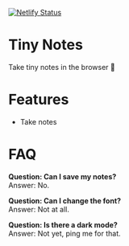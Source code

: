 [![Netlify Status](https://api.netlify.com/api/v1/badges/f8e03776-037e-4162-a787-e5699b62f6d8/deploy-status)](https://app.netlify.com/sites/tiny-notes/deploys)

# Tiny Notes
Take tiny notes in the browser 📝

# Features

- Take notes

# FAQ

**Question: Can I save my notes?**  
Answer: No.

**Question: Can I change the font?**  
Answer: Not at all.

**Question: Is there a dark mode?**  
Answer: Not yet, ping me for that.
